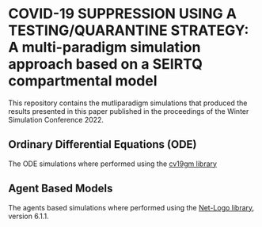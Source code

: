 # COVID-19 SUPPRESSION USING A TESTING/QUARANTINE STRATEGY: A multi-paradigm simulation approach based on a SEIRTQ compartmental model
This repository contains the mutliparadigm simulations that produced the results presented in this paper published in the proceedings of the Winter Simulation Conference 2022.

## Ordinary Differential Equations (ODE)
The ODE simulations where performed using the [cv19gm library](https://github.com/DLab/covid19geomodeller)

## Agent Based Models
The agents based simulations where performed using the [Net-Logo library](https://ccl.northwestern.edu/netlogo/), version 6.1.1.
